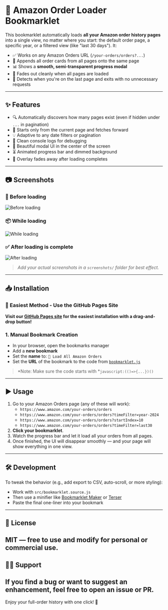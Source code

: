 # 🛒 Amazon Order Loader Bookmarklet
This bookmarklet automatically loads **all your Amazon order history pages** into a single view, no matter where you start: the default order page, a specific year, or a filtered view (like "last 30 days").
It:
- ✅ Works on any Amazon Orders URL (`/your-orders/orders?...`)
- 📄 Appends all order cards from all pages onto the same page
- 📊 Shows a **smooth, semi-transparent progress modal**
- 🚀 Fades out cleanly when all pages are loaded
- 🛑 Detects when you're on the last page and exits with no unnecessary requests
---
## ✨ Features
- 🔍 Automatically discovers how many pages exist (even if hidden under `...` in pagination)
- 🧠 Starts only from the current page and fetches forward
- 💡 Adaptive to any date filters or pagination
- 💬 Clean console logs for debugging
- 🎨 Beautiful modal UI in the center of the screen
- ⏳ Animated progress bar and dimmed background
- 🧼 Overlay fades away after loading completes
---
## 📷 Screenshots
### 🔘 Before loading
![Before loading](./screenshots/before-loading.png)
### 📦 While loading
![While loading](./screenshots/while-loading.png)
### ✅ After loading is complete
![After loading](./screenshots/after-loading.png)
> *Add your actual screenshots in a *`screenshots/`* folder for best effect.*
---
## 📥 Installation

### 💫 Easiest Method - Use the GitHub Pages Site
**Visit our [GitHub Pages site](https://sabbah13.github.io/Amazon-Orders-Loader/) for the easiest installation with a drag-and-drop button!**

### 1. Manual Bookmark Creation
- In your browser, open the bookmarks manager
- Add a **new bookmark**
- Set the **name** to: `🛒 Load All Amazon Orders`
- Set the **URL** of the bookmark to the code from [`bookmarklet.js`](./bookmarklet.js)

> *Note: Make sure the code starts with *`javascript:(()=>{...})()`
---
## ▶️ Usage
1. Go to your Amazon Orders page (any of these will work):
   - `https://www.amazon.com/your-orders/orders`
   - `https://www.amazon.com/your-orders/orders?timeFilter=year-2024`
   - `https://www.amazon.com/your-orders/orders?startIndex=10`
   - `https://www.amazon.com/your-orders/orders?timeFilter=last30`
2. **Click your bookmarklet**.
3. Watch the progress bar and let it load all your orders from all pages.
4. Once finished, the UI will disappear smoothly — and your page will show everything in one view.
---
## 🛠 Development
To tweak the behavior (e.g., add export to CSV, auto-scroll, or more styling):
- Work with `src/bookmarklet.source.js`
- Then use a minifier like [Bookmarklet Maker](https://caiorss.github.io/bookmarklet-maker/) or [Terser](https://github.com/terser/terser)
- Paste the final one-liner into your bookmark
---
## 📄 License
MIT — free to use and modify for personal or commercial use.
---
## 🙋‍♀️ Support
If you find a bug or want to suggest an enhancement, feel free to open an issue or PR.
---
Enjoy your full-order history with one click! 🎉
